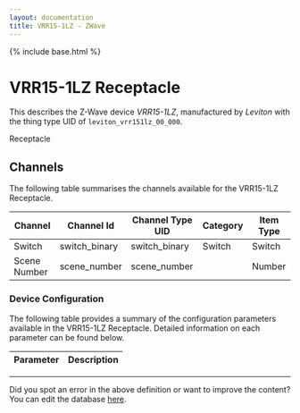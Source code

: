 ```yaml
---
layout: documentation
title: VRR15-1LZ - ZWave
---
```


{% include base.html %}

# VRR15-1LZ Receptacle

This describes the Z-Wave device *VRR15-1LZ*, manufactured by *Leviton* with the thing type UID of ```leviton_vrr151lz_00_000```. 

Receptacle


## Channels
The following table summarises the channels available for the VRR15-1LZ Receptacle.

| Channel | Channel Id | Channel Type UID | Category | Item Type |
|---------|------------|------------------|----------|-----------|
| Switch | switch_binary | switch_binary | Switch | Switch |
| Scene Number | scene_number | scene_number |  | Number |


### Device Configuration
The following table provides a summary of the configuration parameters available in the VRR15-1LZ Receptacle.
Detailed information on each parameter can be found below.

| Parameter   | Description |
|-------------|-------------|


---

Did you spot an error in the above definition or want to improve the content?
You can edit the database [here](http://www.cd-jackson.com/index.php/zwave/zwave-device-database/zwave-device-list/devicesummary/701).
